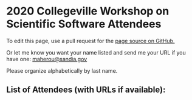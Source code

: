 # 2020 Collegeville Workshop on Scientific Software Attendees

To edit this page, use a pull request for the [page source on GitHub.](https://github.com/Collegeville/CWSS20-DP/edit/master/Attendees.md)

Or let me know you want your name listed and send me your URL if you have one: <maherou@sandia.gov>

Please organize alphabetically by last name.

## List of Attendees (with URLs if available):

<!---

- [Wolfgang Bangerth](https://www.math.colostate.edu/~bangerth/)
- [Roscoe A. Bartlett](https://bartlettroscoe.github.io/)
- [Eric T. Bavier](https://www.linkedin.com/in/eric-bavier-a7b06b187/)
- [David E. Bernholdt](https://csmd.ornl.gov/profile/david-bernholdt)
- [Jeffrey C. Carver](http://carver.cs.ua.edu)
- [Nicholas Chaimov](https://www.linkedin.com/in/nchaimov/)
- [Hank Childs](http://cdux.cs.uoregon.edu/childs.html)
- [Edmond Chow](https://www.cc.gatech.edu/~echow/)
- [Neil Chue Hong](https://www.software.ac.uk/about/staff/person/neil-chue-hong)
- [Johanna (Hannah) Cohoon](https://www.linkedin.com/in/johanna-cohoon-ab7a903b/)
- [Benjamin Cowan](https://www.txcorp.com/)
- [Bosen Du](https://www.linkedin.com/in/bosen-du-b44214102/)
- [Anshu Dubey](https://www.anl.gov/profile/anshu-dubey)
- Vadim Dyadechko, ExxonMobil
- [Sandra Gesing](http://sandra-gesing.com/)
- [Mary Hall](https://www.ctop.cs.utah.edu/)
- [Jake Hemstad](https://www.linkedin.com/in/jacobhemstad/)
- [Michael Heroux](https://maherou.github.io)
- Angela Herring, Los Alamos National Laboratory
- [Jeremy Iverson](https://www.users.csbsju.edu/~jiverson002/)
- [Robert Jacob](https://www.mcs.anl.gov/~jacob/)
- [Heike Jagode](http://icl.utk.edu/~jagode)
- [Daniel S. Katz](https://danielskatz.org)
- [Sarah Knepper](https://www.linkedin.com/in/sarah-knepper-69788abb/)
- [Jakub Kurzak](https://www.linkedin.com/in/jakubkurzak)
- [Sherry Li](https://crd.lbl.gov/departments/applied-mathematics/scalable-solvers/members/staff-members/xiaoye-li/)
- [Lois Curfman McInnes](https://mcs.anl.gov/~curfman)
- Katherine Mendel, College of St. Benedict
- Reed Milewicz, Sandia National Laboratories
- [Mark C Miller](https://github.com/markcmiller86)
- [Todd Munson](http://www.mcs.anl.gov/~tmunson)
- Eric Nielsen, NASA
- [Sarah Osborn](https://people.llnl.gov/osborn9)
- [Pat Quillen](https://www.linkedin.com/in/patquillen/)
- [Elaine Raybourn](https://www.linkedin.com/in/elaineraybourn/)
- Connor Smith, Saint John's University
- Dena Vigil, Sandia National Labs
- [Greg Watson](https://www.ornl.gov/staff-profile/gregory-r-watson)
- James Willenbring, Sandia National Labs
- [Theresa Windus](https://group.chem.iastate.edu/Windus/homepage.html)
- [Michael Zentner](https://www.linkedin.com/in/michaelzentner/)

--->

